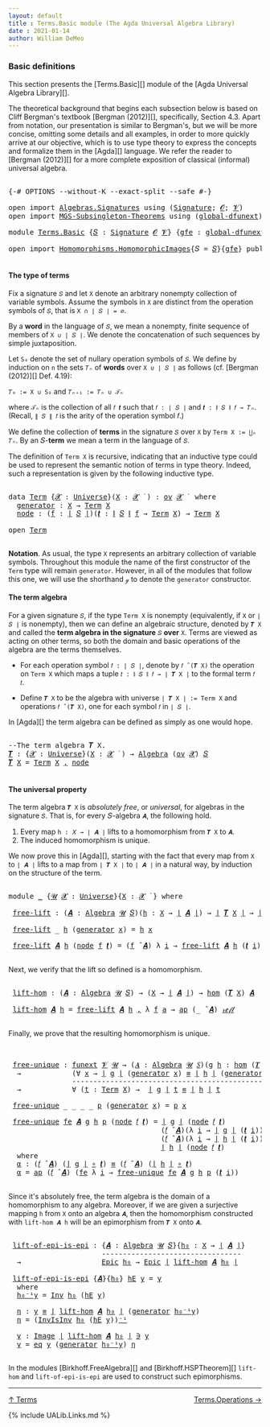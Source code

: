 ```yaml
---
layout: default
title : Terms.Basic module (The Agda Universal Algebra Library)
date : 2021-01-14
author: William DeMeo
---
```


### <a id="basic-definitions">Basic definitions</a>

This section presents the [Terms.Basic][] module of the [Agda Universal Algebra Library][].

The theoretical background that begins each subsection below is based on Cliff Bergman's textbook [Bergman (2012)][], specifically, Section 4.3.  Apart from notation, our presentation is similar to Bergman's, but we will be more concise, omitting some details and all examples, in order to more quickly arrive at our objective, which is to use type theory to express the concepts and formalize them in the [Agda][] language.  We refer the reader to [Bergman (2012)][] for a more complete exposition of classical (informal) universal algebra.

<pre class="Agda">

<a id="833" class="Symbol">{-#</a> <a id="837" class="Keyword">OPTIONS</a> <a id="845" class="Pragma">--without-K</a> <a id="857" class="Pragma">--exact-split</a> <a id="871" class="Pragma">--safe</a> <a id="878" class="Symbol">#-}</a>

<a id="883" class="Keyword">open</a> <a id="888" class="Keyword">import</a> <a id="895" href="Algebras.Signatures.html" class="Module">Algebras.Signatures</a> <a id="915" class="Keyword">using</a> <a id="921" class="Symbol">(</a><a id="922" href="Algebras.Signatures.html#1299" class="Function">Signature</a><a id="931" class="Symbol">;</a> <a id="933" href="Prelude.Preliminaries.html#5600" class="Generalizable">𝓞</a><a id="934" class="Symbol">;</a> <a id="936" href="Universes.html#262" class="Generalizable">𝓥</a><a id="937" class="Symbol">)</a>
<a id="939" class="Keyword">open</a> <a id="944" class="Keyword">import</a> <a id="951" href="MGS-Subsingleton-Theorems.html" class="Module">MGS-Subsingleton-Theorems</a> <a id="977" class="Keyword">using</a> <a id="983" class="Symbol">(</a><a id="984" href="MGS-Subsingleton-Theorems.html#3468" class="Function">global-dfunext</a><a id="998" class="Symbol">)</a>

<a id="1001" class="Keyword">module</a> <a id="1008" href="Terms.Basic.html" class="Module">Terms.Basic</a> <a id="1020" class="Symbol">{</a><a id="1021" href="Terms.Basic.html#1021" class="Bound">𝑆</a> <a id="1023" class="Symbol">:</a> <a id="1025" href="Algebras.Signatures.html#1299" class="Function">Signature</a> <a id="1035" href="Prelude.Preliminaries.html#5600" class="Generalizable">𝓞</a> <a id="1037" href="Universes.html#262" class="Generalizable">𝓥</a><a id="1038" class="Symbol">}</a> <a id="1040" class="Symbol">{</a><a id="1041" href="Terms.Basic.html#1041" class="Bound">gfe</a> <a id="1045" class="Symbol">:</a> <a id="1047" href="MGS-Subsingleton-Theorems.html#3468" class="Function">global-dfunext</a><a id="1061" class="Symbol">}</a> <a id="1063" class="Keyword">where</a>

<a id="1070" class="Keyword">open</a> <a id="1075" class="Keyword">import</a> <a id="1082" href="Homomorphisms.HomomorphicImages.html" class="Module">Homomorphisms.HomomorphicImages</a><a id="1113" class="Symbol">{</a><a id="1114" class="Argument">𝑆</a> <a id="1116" class="Symbol">=</a> <a id="1118" href="Terms.Basic.html#1021" class="Bound">𝑆</a><a id="1119" class="Symbol">}{</a><a id="1121" href="Terms.Basic.html#1041" class="Bound">gfe</a><a id="1124" class="Symbol">}</a> <a id="1126" class="Keyword">public</a>

</pre>

#### <a id="the-type-of-terms">The type of terms</a>

Fix a signature `𝑆` and let `X` denote an arbitrary nonempty collection of variable symbols. Assume the symbols in `X` are distinct from the operation symbols of `𝑆`, that is `X ∩ ∣ 𝑆 ∣ = ∅`.

By a **word** in the language of `𝑆`, we mean a nonempty, finite sequence of members of `X ∪ ∣ 𝑆 ∣`. We denote the concatenation of such sequences by simple juxtaposition.

Let `S₀` denote the set of nullary operation symbols of `𝑆`. We define by induction on `n` the sets `𝑇ₙ` of **words** over `X ∪ ∣ 𝑆 ∣` as follows (cf. [Bergman (2012)][] Def. 4.19):

`𝑇₀ := X ∪ S₀` and `𝑇ₙ₊₁ := 𝑇ₙ ∪ 𝒯ₙ`

where `𝒯ₙ` is the collection of all `𝑓 𝒕` such that `𝑓 : ∣ 𝑆 ∣` and `𝒕 : ∥ 𝑆 ∥ 𝑓 → 𝑇ₙ`. (Recall, `∥ 𝑆 ∥ 𝑓` is the arity of the operation symbol 𝑓.)

We define the collection of **terms** in the signature `𝑆` over `X` by `Term X := ⋃ₙ 𝑇ₙ`. By an 𝑆-**term** we mean a term in the language of `𝑆`.

The definition of `Term X` is recursive, indicating that an inductive type could be used to represent the semantic notion of terms in type theory. Indeed, such a representation is given by the following inductive type.

<pre class="Agda">

<a id="2317" class="Keyword">data</a> <a id="Term"></a><a id="2322" href="Terms.Basic.html#2322" class="Datatype">Term</a> <a id="2327" class="Symbol">{</a><a id="2328" href="Terms.Basic.html#2328" class="Bound">𝓧</a> <a id="2330" class="Symbol">:</a> <a id="2332" href="Agda.Primitive.html#423" class="Function">Universe</a><a id="2340" class="Symbol">}(</a><a id="2342" href="Terms.Basic.html#2342" class="Bound">X</a> <a id="2344" class="Symbol">:</a> <a id="2346" href="Terms.Basic.html#2328" class="Bound">𝓧</a> <a id="2348" href="Universes.html#403" class="Function Operator">̇</a> <a id="2350" class="Symbol">)</a> <a id="2352" class="Symbol">:</a> <a id="2354" href="Algebras.Products.html#1918" class="Function">ov</a> <a id="2357" href="Terms.Basic.html#2328" class="Bound">𝓧</a> <a id="2359" href="Universes.html#403" class="Function Operator">̇</a>  <a id="2362" class="Keyword">where</a>
  <a id="Term.generator"></a><a id="2370" href="Terms.Basic.html#2370" class="InductiveConstructor">generator</a> <a id="2380" class="Symbol">:</a> <a id="2382" href="Terms.Basic.html#2342" class="Bound">X</a> <a id="2384" class="Symbol">→</a> <a id="2386" href="Terms.Basic.html#2322" class="Datatype">Term</a> <a id="2391" href="Terms.Basic.html#2342" class="Bound">X</a>
  <a id="Term.node"></a><a id="2395" href="Terms.Basic.html#2395" class="InductiveConstructor">node</a> <a id="2400" class="Symbol">:</a> <a id="2402" class="Symbol">(</a><a id="2403" href="Terms.Basic.html#2403" class="Bound">f</a> <a id="2405" class="Symbol">:</a> <a id="2407" href="Prelude.Preliminaries.html#13523" class="Function Operator">∣</a> <a id="2409" href="Terms.Basic.html#1021" class="Bound">𝑆</a> <a id="2411" href="Prelude.Preliminaries.html#13523" class="Function Operator">∣</a><a id="2412" class="Symbol">)(</a><a id="2414" href="Terms.Basic.html#2414" class="Bound">𝒕</a> <a id="2416" class="Symbol">:</a> <a id="2418" href="Prelude.Preliminaries.html#13601" class="Function Operator">∥</a> <a id="2420" href="Terms.Basic.html#1021" class="Bound">𝑆</a> <a id="2422" href="Prelude.Preliminaries.html#13601" class="Function Operator">∥</a> <a id="2424" href="Terms.Basic.html#2403" class="Bound">f</a> <a id="2426" class="Symbol">→</a> <a id="2428" href="Terms.Basic.html#2322" class="Datatype">Term</a> <a id="2433" href="Terms.Basic.html#2342" class="Bound">X</a><a id="2434" class="Symbol">)</a> <a id="2436" class="Symbol">→</a> <a id="2438" href="Terms.Basic.html#2322" class="Datatype">Term</a> <a id="2443" href="Terms.Basic.html#2342" class="Bound">X</a>

<a id="2446" class="Keyword">open</a> <a id="2451" href="Terms.Basic.html#2322" class="Module">Term</a>

</pre>

**Notation**. As usual, the type `X` represents an arbitrary collection of variable symbols. Throughout this module the name of the first constructor of the `Term` type will remain `generator`. However, in all of the modules that follow this one, we will use the shorthand `ℊ` to denote the `generator` constructor.



#### <a id="the-term-algebra">The term algebra</a>

For a given signature `𝑆`, if the type `Term X` is nonempty (equivalently, if `X` or `∣ 𝑆 ∣` is nonempty), then we can define an algebraic structure, denoted by `𝑻 X` and called the **term algebra in the signature** `𝑆` **over** `X`.  Terms are viewed as acting on other terms, so both the domain and basic operations of the algebra are the terms themselves.

* For each operation symbol `𝑓 : ∣ 𝑆 ∣`, denote by `𝑓 ̂ (𝑻 X)` the operation on `Term X` which maps a tuple `𝑡 : ∥ 𝑆 ∥ 𝑓 → ∣ 𝑻 X ∣` to the formal term `𝑓 𝑡`.

* Define `𝑻 X` to be the algebra with universe `∣ 𝑻 X ∣ := Term X` and operations `𝑓 ̂ (𝑻 X)`, one for each symbol `𝑓` in `∣ 𝑆 ∣`.

In [Agda][] the term algebra can be defined as simply as one would hope.

<pre class="Agda">

<a id="3579" class="Comment">--The term algebra 𝑻 X.</a>
<a id="𝑻"></a><a id="3603" href="Terms.Basic.html#3603" class="Function">𝑻</a> <a id="3605" class="Symbol">:</a> <a id="3607" class="Symbol">{</a><a id="3608" href="Terms.Basic.html#3608" class="Bound">𝓧</a> <a id="3610" class="Symbol">:</a> <a id="3612" href="Agda.Primitive.html#423" class="Function">Universe</a><a id="3620" class="Symbol">}(</a><a id="3622" href="Terms.Basic.html#3622" class="Bound">X</a> <a id="3624" class="Symbol">:</a> <a id="3626" href="Terms.Basic.html#3608" class="Bound">𝓧</a> <a id="3628" href="Universes.html#403" class="Function Operator">̇</a> <a id="3630" class="Symbol">)</a> <a id="3632" class="Symbol">→</a> <a id="3634" href="Algebras.Algebras.html#694" class="Function">Algebra</a> <a id="3642" class="Symbol">(</a><a id="3643" href="Algebras.Products.html#1918" class="Function">ov</a> <a id="3646" href="Terms.Basic.html#3608" class="Bound">𝓧</a><a id="3647" class="Symbol">)</a> <a id="3649" href="Terms.Basic.html#1021" class="Bound">𝑆</a>
<a id="3651" href="Terms.Basic.html#3603" class="Function">𝑻</a> <a id="3653" href="Terms.Basic.html#3653" class="Bound">X</a> <a id="3655" class="Symbol">=</a> <a id="3657" href="Terms.Basic.html#2322" class="Datatype">Term</a> <a id="3662" href="Terms.Basic.html#3653" class="Bound">X</a> <a id="3664" href="Prelude.Preliminaries.html#14518" class="InductiveConstructor Operator">,</a> <a id="3666" href="Terms.Basic.html#2395" class="InductiveConstructor">node</a>

</pre>



#### <a id="the-universal-property">The universal property</a>

The term algebra `𝑻 X` is *absolutely free*, or *universal*, for algebras in the signature `𝑆`. That is, for every 𝑆-algebra `𝑨`, the following hold.

1.  Every map `h : 𝑋 → ∣ 𝑨 ∣` lifts to a homomorphism from `𝑻 X` to `𝑨`.
2.  The induced homomorphism is unique.

We now prove this in [Agda][], starting with the fact that every map from `X` to `∣ 𝑨 ∣` lifts to a map from `∣ 𝑻 X ∣` to `∣ 𝑨 ∣` in a natural way, by induction on the structure of the term.

<pre class="Agda">

<a id="4221" class="Keyword">module</a> <a id="4228" href="Terms.Basic.html#4228" class="Module">_</a> <a id="4230" class="Symbol">{</a><a id="4231" href="Terms.Basic.html#4231" class="Bound">𝓤</a> <a id="4233" href="Terms.Basic.html#4233" class="Bound">𝓧</a> <a id="4235" class="Symbol">:</a> <a id="4237" href="Agda.Primitive.html#423" class="Function">Universe</a><a id="4245" class="Symbol">}{</a><a id="4247" href="Terms.Basic.html#4247" class="Bound">X</a> <a id="4249" class="Symbol">:</a> <a id="4251" href="Terms.Basic.html#4233" class="Bound">𝓧</a> <a id="4253" href="Universes.html#403" class="Function Operator">̇</a> <a id="4255" class="Symbol">}</a> <a id="4257" class="Keyword">where</a>

 <a id="4265" href="Terms.Basic.html#4265" class="Function">free-lift</a> <a id="4275" class="Symbol">:</a> <a id="4277" class="Symbol">(</a><a id="4278" href="Terms.Basic.html#4278" class="Bound">𝑨</a> <a id="4280" class="Symbol">:</a> <a id="4282" href="Algebras.Algebras.html#694" class="Function">Algebra</a> <a id="4290" href="Terms.Basic.html#4231" class="Bound">𝓤</a> <a id="4292" href="Terms.Basic.html#1021" class="Bound">𝑆</a><a id="4293" class="Symbol">)(</a><a id="4295" href="Terms.Basic.html#4295" class="Bound">h</a> <a id="4297" class="Symbol">:</a> <a id="4299" href="Terms.Basic.html#4247" class="Bound">X</a> <a id="4301" class="Symbol">→</a> <a id="4303" href="Prelude.Preliminaries.html#13523" class="Function Operator">∣</a> <a id="4305" href="Terms.Basic.html#4278" class="Bound">𝑨</a> <a id="4307" href="Prelude.Preliminaries.html#13523" class="Function Operator">∣</a><a id="4308" class="Symbol">)</a> <a id="4310" class="Symbol">→</a> <a id="4312" href="Prelude.Preliminaries.html#13523" class="Function Operator">∣</a> <a id="4314" href="Terms.Basic.html#3603" class="Function">𝑻</a> <a id="4316" href="Terms.Basic.html#4247" class="Bound">X</a> <a id="4318" href="Prelude.Preliminaries.html#13523" class="Function Operator">∣</a> <a id="4320" class="Symbol">→</a> <a id="4322" href="Prelude.Preliminaries.html#13523" class="Function Operator">∣</a> <a id="4324" href="Terms.Basic.html#4278" class="Bound">𝑨</a> <a id="4326" href="Prelude.Preliminaries.html#13523" class="Function Operator">∣</a>

 <a id="4330" href="Terms.Basic.html#4265" class="Function">free-lift</a> <a id="4340" class="Symbol">_</a> <a id="4342" href="Terms.Basic.html#4342" class="Bound">h</a> <a id="4344" class="Symbol">(</a><a id="4345" href="Terms.Basic.html#2370" class="InductiveConstructor">generator</a> <a id="4355" href="Terms.Basic.html#4355" class="Bound">x</a><a id="4356" class="Symbol">)</a> <a id="4358" class="Symbol">=</a> <a id="4360" href="Terms.Basic.html#4342" class="Bound">h</a> <a id="4362" href="Terms.Basic.html#4355" class="Bound">x</a>

 <a id="4366" href="Terms.Basic.html#4265" class="Function">free-lift</a> <a id="4376" href="Terms.Basic.html#4376" class="Bound">𝑨</a> <a id="4378" href="Terms.Basic.html#4378" class="Bound">h</a> <a id="4380" class="Symbol">(</a><a id="4381" href="Terms.Basic.html#2395" class="InductiveConstructor">node</a> <a id="4386" href="Terms.Basic.html#4386" class="Bound">f</a> <a id="4388" href="Terms.Basic.html#4388" class="Bound">𝒕</a><a id="4389" class="Symbol">)</a> <a id="4391" class="Symbol">=</a> <a id="4393" class="Symbol">(</a><a id="4394" href="Terms.Basic.html#4386" class="Bound">f</a> <a id="4396" href="Algebras.Algebras.html#2991" class="Function Operator">̂</a> <a id="4398" href="Terms.Basic.html#4376" class="Bound">𝑨</a><a id="4399" class="Symbol">)</a> <a id="4401" class="Symbol">λ</a> <a id="4403" href="Terms.Basic.html#4403" class="Bound">i</a> <a id="4405" class="Symbol">→</a> <a id="4407" href="Terms.Basic.html#4265" class="Function">free-lift</a> <a id="4417" href="Terms.Basic.html#4376" class="Bound">𝑨</a> <a id="4419" href="Terms.Basic.html#4378" class="Bound">h</a> <a id="4421" class="Symbol">(</a><a id="4422" href="Terms.Basic.html#4388" class="Bound">𝒕</a> <a id="4424" href="Terms.Basic.html#4403" class="Bound">i</a><a id="4425" class="Symbol">)</a>

</pre>

Next, we verify that the lift so defined is a homomorphism.

<pre class="Agda">

 <a id="4516" href="Terms.Basic.html#4516" class="Function">lift-hom</a> <a id="4525" class="Symbol">:</a> <a id="4527" class="Symbol">(</a><a id="4528" href="Terms.Basic.html#4528" class="Bound">𝑨</a> <a id="4530" class="Symbol">:</a> <a id="4532" href="Algebras.Algebras.html#694" class="Function">Algebra</a> <a id="4540" href="Terms.Basic.html#4231" class="Bound">𝓤</a> <a id="4542" href="Terms.Basic.html#1021" class="Bound">𝑆</a><a id="4543" class="Symbol">)</a> <a id="4545" class="Symbol">→</a> <a id="4547" class="Symbol">(</a><a id="4548" href="Terms.Basic.html#4247" class="Bound">X</a> <a id="4550" class="Symbol">→</a> <a id="4552" href="Prelude.Preliminaries.html#13523" class="Function Operator">∣</a> <a id="4554" href="Terms.Basic.html#4528" class="Bound">𝑨</a> <a id="4556" href="Prelude.Preliminaries.html#13523" class="Function Operator">∣</a><a id="4557" class="Symbol">)</a> <a id="4559" class="Symbol">→</a> <a id="4561" href="Homomorphisms.Basic.html#2343" class="Function">hom</a> <a id="4565" class="Symbol">(</a><a id="4566" href="Terms.Basic.html#3603" class="Function">𝑻</a> <a id="4568" href="Terms.Basic.html#4247" class="Bound">X</a><a id="4569" class="Symbol">)</a> <a id="4571" href="Terms.Basic.html#4528" class="Bound">𝑨</a>

 <a id="4575" href="Terms.Basic.html#4516" class="Function">lift-hom</a> <a id="4584" href="Terms.Basic.html#4584" class="Bound">𝑨</a> <a id="4586" href="Terms.Basic.html#4586" class="Bound">h</a> <a id="4588" class="Symbol">=</a> <a id="4590" href="Terms.Basic.html#4265" class="Function">free-lift</a> <a id="4600" href="Terms.Basic.html#4584" class="Bound">𝑨</a> <a id="4602" href="Terms.Basic.html#4586" class="Bound">h</a> <a id="4604" href="Prelude.Preliminaries.html#14518" class="InductiveConstructor Operator">,</a> <a id="4606" class="Symbol">λ</a> <a id="4608" href="Terms.Basic.html#4608" class="Bound">f</a> <a id="4610" href="Terms.Basic.html#4610" class="Bound">a</a> <a id="4612" class="Symbol">→</a> <a id="4614" href="MGS-MLTT.html#6613" class="Function">ap</a> <a id="4617" class="Symbol">(_</a> <a id="4620" href="Algebras.Algebras.html#2991" class="Function Operator">̂</a> <a id="4622" href="Terms.Basic.html#4584" class="Bound">𝑨</a><a id="4623" class="Symbol">)</a> <a id="4625" href="Prelude.Equality.html#1245" class="InductiveConstructor">𝓇ℯ𝒻𝓁</a>

</pre>

Finally, we prove that the resulting homomorphism is unique.

<pre class="Agda">


 <a id="4721" href="Terms.Basic.html#4721" class="Function">free-unique</a> <a id="4733" class="Symbol">:</a> <a id="4735" href="MGS-FunExt-from-Univalence.html#393" class="Function">funext</a> <a id="4742" href="Terms.Basic.html#1037" class="Bound">𝓥</a> <a id="4744" href="Terms.Basic.html#4231" class="Bound">𝓤</a> <a id="4746" class="Symbol">→</a> <a id="4748" class="Symbol">(</a><a id="4749" href="Terms.Basic.html#4749" class="Bound">𝑨</a> <a id="4751" class="Symbol">:</a> <a id="4753" href="Algebras.Algebras.html#694" class="Function">Algebra</a> <a id="4761" href="Terms.Basic.html#4231" class="Bound">𝓤</a> <a id="4763" href="Terms.Basic.html#1021" class="Bound">𝑆</a><a id="4764" class="Symbol">)(</a><a id="4766" href="Terms.Basic.html#4766" class="Bound">g</a> <a id="4768" href="Terms.Basic.html#4768" class="Bound">h</a> <a id="4770" class="Symbol">:</a> <a id="4772" href="Homomorphisms.Basic.html#2343" class="Function">hom</a> <a id="4776" class="Symbol">(</a><a id="4777" href="Terms.Basic.html#3603" class="Function">𝑻</a> <a id="4779" href="Terms.Basic.html#4247" class="Bound">X</a><a id="4780" class="Symbol">)</a> <a id="4782" href="Terms.Basic.html#4749" class="Bound">𝑨</a><a id="4783" class="Symbol">)</a>
  <a id="4787" class="Symbol">→</a>            <a id="4800" class="Symbol">(∀</a> <a id="4803" href="Terms.Basic.html#4803" class="Bound">x</a> <a id="4805" class="Symbol">→</a> <a id="4807" href="Prelude.Preliminaries.html#13523" class="Function Operator">∣</a> <a id="4809" href="Terms.Basic.html#4766" class="Bound">g</a> <a id="4811" href="Prelude.Preliminaries.html#13523" class="Function Operator">∣</a> <a id="4813" class="Symbol">(</a><a id="4814" href="Terms.Basic.html#2370" class="InductiveConstructor">generator</a> <a id="4824" href="Terms.Basic.html#4803" class="Bound">x</a><a id="4825" class="Symbol">)</a> <a id="4827" href="Prelude.Equality.html#1231" class="Datatype Operator">≡</a> <a id="4829" href="Prelude.Preliminaries.html#13523" class="Function Operator">∣</a> <a id="4831" href="Terms.Basic.html#4768" class="Bound">h</a> <a id="4833" href="Prelude.Preliminaries.html#13523" class="Function Operator">∣</a> <a id="4835" class="Symbol">(</a><a id="4836" href="Terms.Basic.html#2370" class="InductiveConstructor">generator</a> <a id="4846" href="Terms.Basic.html#4803" class="Bound">x</a><a id="4847" class="Symbol">))</a>
               <a id="4865" class="Comment">-------------------------------------------------</a>
  <a id="4917" class="Symbol">→</a>            <a id="4930" class="Symbol">∀</a> <a id="4932" class="Symbol">(</a><a id="4933" href="Terms.Basic.html#4933" class="Bound">t</a> <a id="4935" class="Symbol">:</a> <a id="4937" href="Terms.Basic.html#2322" class="Datatype">Term</a> <a id="4942" href="Terms.Basic.html#4247" class="Bound">X</a><a id="4943" class="Symbol">)</a> <a id="4945" class="Symbol">→</a>  <a id="4948" href="Prelude.Preliminaries.html#13523" class="Function Operator">∣</a> <a id="4950" href="Terms.Basic.html#4766" class="Bound">g</a> <a id="4952" href="Prelude.Preliminaries.html#13523" class="Function Operator">∣</a> <a id="4954" href="Terms.Basic.html#4933" class="Bound">t</a> <a id="4956" href="Prelude.Equality.html#1231" class="Datatype Operator">≡</a> <a id="4958" href="Prelude.Preliminaries.html#13523" class="Function Operator">∣</a> <a id="4960" href="Terms.Basic.html#4768" class="Bound">h</a> <a id="4962" href="Prelude.Preliminaries.html#13523" class="Function Operator">∣</a> <a id="4964" href="Terms.Basic.html#4933" class="Bound">t</a>

 <a id="4968" href="Terms.Basic.html#4721" class="Function">free-unique</a> <a id="4980" class="Symbol">_</a> <a id="4982" class="Symbol">_</a> <a id="4984" class="Symbol">_</a> <a id="4986" class="Symbol">_</a> <a id="4988" href="Terms.Basic.html#4988" class="Bound">p</a> <a id="4990" class="Symbol">(</a><a id="4991" href="Terms.Basic.html#2370" class="InductiveConstructor">generator</a> <a id="5001" href="Terms.Basic.html#5001" class="Bound">x</a><a id="5002" class="Symbol">)</a> <a id="5004" class="Symbol">=</a> <a id="5006" href="Terms.Basic.html#4988" class="Bound">p</a> <a id="5008" href="Terms.Basic.html#5001" class="Bound">x</a>

 <a id="5012" href="Terms.Basic.html#4721" class="Function">free-unique</a> <a id="5024" href="Terms.Basic.html#5024" class="Bound">fe</a> <a id="5027" href="Terms.Basic.html#5027" class="Bound">𝑨</a> <a id="5029" href="Terms.Basic.html#5029" class="Bound">g</a> <a id="5031" href="Terms.Basic.html#5031" class="Bound">h</a> <a id="5033" href="Terms.Basic.html#5033" class="Bound">p</a> <a id="5035" class="Symbol">(</a><a id="5036" href="Terms.Basic.html#2395" class="InductiveConstructor">node</a> <a id="5041" href="Terms.Basic.html#5041" class="Bound">𝑓</a> <a id="5043" href="Terms.Basic.html#5043" class="Bound">𝒕</a><a id="5044" class="Symbol">)</a> <a id="5046" class="Symbol">=</a> <a id="5048" href="Prelude.Preliminaries.html#13523" class="Function Operator">∣</a> <a id="5050" href="Terms.Basic.html#5029" class="Bound">g</a> <a id="5052" href="Prelude.Preliminaries.html#13523" class="Function Operator">∣</a> <a id="5054" class="Symbol">(</a><a id="5055" href="Terms.Basic.html#2395" class="InductiveConstructor">node</a> <a id="5060" href="Terms.Basic.html#5041" class="Bound">𝑓</a> <a id="5062" href="Terms.Basic.html#5043" class="Bound">𝒕</a><a id="5063" class="Symbol">)</a>            <a id="5076" href="MGS-MLTT.html#5997" class="Function Operator">≡⟨</a> <a id="5079" href="Prelude.Preliminaries.html#13601" class="Function Operator">∥</a> <a id="5081" href="Terms.Basic.html#5029" class="Bound">g</a> <a id="5083" href="Prelude.Preliminaries.html#13601" class="Function Operator">∥</a> <a id="5085" href="Terms.Basic.html#5041" class="Bound">𝑓</a> <a id="5087" href="Terms.Basic.html#5043" class="Bound">𝒕</a> <a id="5089" href="MGS-MLTT.html#5997" class="Function Operator">⟩</a>
                                    <a id="5127" class="Symbol">(</a><a id="5128" href="Terms.Basic.html#5041" class="Bound">𝑓</a> <a id="5130" href="Algebras.Algebras.html#2991" class="Function Operator">̂</a> <a id="5132" href="Terms.Basic.html#5027" class="Bound">𝑨</a><a id="5133" class="Symbol">)(λ</a> <a id="5137" href="Terms.Basic.html#5137" class="Bound">i</a> <a id="5139" class="Symbol">→</a> <a id="5141" href="Prelude.Preliminaries.html#13523" class="Function Operator">∣</a> <a id="5143" href="Terms.Basic.html#5029" class="Bound">g</a> <a id="5145" href="Prelude.Preliminaries.html#13523" class="Function Operator">∣</a> <a id="5147" class="Symbol">(</a><a id="5148" href="Terms.Basic.html#5043" class="Bound">𝒕</a> <a id="5150" href="Terms.Basic.html#5137" class="Bound">i</a><a id="5151" class="Symbol">))</a>   <a id="5156" href="MGS-MLTT.html#5997" class="Function Operator">≡⟨</a> <a id="5159" href="Terms.Basic.html#5323" class="Function">α</a> <a id="5161" href="MGS-MLTT.html#5997" class="Function Operator">⟩</a>
                                    <a id="5199" class="Symbol">(</a><a id="5200" href="Terms.Basic.html#5041" class="Bound">𝑓</a> <a id="5202" href="Algebras.Algebras.html#2991" class="Function Operator">̂</a> <a id="5204" href="Terms.Basic.html#5027" class="Bound">𝑨</a><a id="5205" class="Symbol">)(λ</a> <a id="5209" href="Terms.Basic.html#5209" class="Bound">i</a> <a id="5211" class="Symbol">→</a> <a id="5213" href="Prelude.Preliminaries.html#13523" class="Function Operator">∣</a> <a id="5215" href="Terms.Basic.html#5031" class="Bound">h</a> <a id="5217" href="Prelude.Preliminaries.html#13523" class="Function Operator">∣</a> <a id="5219" class="Symbol">(</a><a id="5220" href="Terms.Basic.html#5043" class="Bound">𝒕</a> <a id="5222" href="Terms.Basic.html#5209" class="Bound">i</a><a id="5223" class="Symbol">))</a>   <a id="5228" href="MGS-MLTT.html#5997" class="Function Operator">≡⟨</a> <a id="5231" class="Symbol">(</a><a id="5232" href="Prelude.Preliminaries.html#13601" class="Function Operator">∥</a> <a id="5234" href="Terms.Basic.html#5031" class="Bound">h</a> <a id="5236" href="Prelude.Preliminaries.html#13601" class="Function Operator">∥</a> <a id="5238" href="Terms.Basic.html#5041" class="Bound">𝑓</a> <a id="5240" href="Terms.Basic.html#5043" class="Bound">𝒕</a><a id="5241" class="Symbol">)</a><a id="5242" href="MGS-MLTT.html#6125" class="Function Operator">⁻¹</a> <a id="5245" href="MGS-MLTT.html#5997" class="Function Operator">⟩</a>
                                    <a id="5283" href="Prelude.Preliminaries.html#13523" class="Function Operator">∣</a> <a id="5285" href="Terms.Basic.html#5031" class="Bound">h</a> <a id="5287" href="Prelude.Preliminaries.html#13523" class="Function Operator">∣</a> <a id="5289" class="Symbol">(</a><a id="5290" href="Terms.Basic.html#2395" class="InductiveConstructor">node</a> <a id="5295" href="Terms.Basic.html#5041" class="Bound">𝑓</a> <a id="5297" href="Terms.Basic.html#5043" class="Bound">𝒕</a><a id="5298" class="Symbol">)</a>            <a id="5311" href="MGS-MLTT.html#6079" class="Function Operator">∎</a>
  <a id="5315" class="Keyword">where</a>
  <a id="5323" href="Terms.Basic.html#5323" class="Function">α</a> <a id="5325" class="Symbol">:</a> <a id="5327" class="Symbol">(</a><a id="5328" href="Terms.Basic.html#5041" class="Bound">𝑓</a> <a id="5330" href="Algebras.Algebras.html#2991" class="Function Operator">̂</a> <a id="5332" href="Terms.Basic.html#5027" class="Bound">𝑨</a><a id="5333" class="Symbol">)</a> <a id="5335" class="Symbol">(</a><a id="5336" href="Prelude.Preliminaries.html#13523" class="Function Operator">∣</a> <a id="5338" href="Terms.Basic.html#5029" class="Bound">g</a> <a id="5340" href="Prelude.Preliminaries.html#13523" class="Function Operator">∣</a> <a id="5342" href="MGS-MLTT.html#3813" class="Function Operator">∘</a> <a id="5344" href="Terms.Basic.html#5043" class="Bound">𝒕</a><a id="5345" class="Symbol">)</a> <a id="5347" href="Prelude.Equality.html#1231" class="Datatype Operator">≡</a> <a id="5349" class="Symbol">(</a><a id="5350" href="Terms.Basic.html#5041" class="Bound">𝑓</a> <a id="5352" href="Algebras.Algebras.html#2991" class="Function Operator">̂</a> <a id="5354" href="Terms.Basic.html#5027" class="Bound">𝑨</a><a id="5355" class="Symbol">)</a> <a id="5357" class="Symbol">(</a><a id="5358" href="Prelude.Preliminaries.html#13523" class="Function Operator">∣</a> <a id="5360" href="Terms.Basic.html#5031" class="Bound">h</a> <a id="5362" href="Prelude.Preliminaries.html#13523" class="Function Operator">∣</a> <a id="5364" href="MGS-MLTT.html#3813" class="Function Operator">∘</a> <a id="5366" href="Terms.Basic.html#5043" class="Bound">𝒕</a><a id="5367" class="Symbol">)</a>
  <a id="5371" href="Terms.Basic.html#5323" class="Function">α</a> <a id="5373" class="Symbol">=</a> <a id="5375" href="MGS-MLTT.html#6613" class="Function">ap</a> <a id="5378" class="Symbol">(</a><a id="5379" href="Terms.Basic.html#5041" class="Bound">𝑓</a> <a id="5381" href="Algebras.Algebras.html#2991" class="Function Operator">̂</a> <a id="5383" href="Terms.Basic.html#5027" class="Bound">𝑨</a><a id="5384" class="Symbol">)</a> <a id="5386" class="Symbol">(</a><a id="5387" href="Terms.Basic.html#5024" class="Bound">fe</a> <a id="5390" class="Symbol">λ</a> <a id="5392" href="Terms.Basic.html#5392" class="Bound">i</a> <a id="5394" class="Symbol">→</a> <a id="5396" href="Terms.Basic.html#4721" class="Function">free-unique</a> <a id="5408" href="Terms.Basic.html#5024" class="Bound">fe</a> <a id="5411" href="Terms.Basic.html#5027" class="Bound">𝑨</a> <a id="5413" href="Terms.Basic.html#5029" class="Bound">g</a> <a id="5415" href="Terms.Basic.html#5031" class="Bound">h</a> <a id="5417" href="Terms.Basic.html#5033" class="Bound">p</a> <a id="5419" class="Symbol">(</a><a id="5420" href="Terms.Basic.html#5043" class="Bound">𝒕</a> <a id="5422" href="Terms.Basic.html#5392" class="Bound">i</a><a id="5423" class="Symbol">))</a>

</pre>

Since it's absolutely free, the term algebra is the domain of a homomorphism to any algebra. Moreover, if we are given a surjective mapping `h` from `X` onto an algebra `𝑨`, then the homomorphism constructed with `lift-hom 𝑨 h` will be an epimorphism from `𝑻 X` onto `𝑨`.

<pre class="Agda">

 <a id="5727" href="Terms.Basic.html#5727" class="Function">lift-of-epi-is-epi</a> <a id="5746" class="Symbol">:</a> <a id="5748" class="Symbol">{</a><a id="5749" href="Terms.Basic.html#5749" class="Bound">𝑨</a> <a id="5751" class="Symbol">:</a> <a id="5753" href="Algebras.Algebras.html#694" class="Function">Algebra</a> <a id="5761" href="Terms.Basic.html#4231" class="Bound">𝓤</a> <a id="5763" href="Terms.Basic.html#1021" class="Bound">𝑆</a><a id="5764" class="Symbol">}{</a><a id="5766" href="Terms.Basic.html#5766" class="Bound">h₀</a> <a id="5769" class="Symbol">:</a> <a id="5771" href="Terms.Basic.html#4247" class="Bound">X</a> <a id="5773" class="Symbol">→</a> <a id="5775" href="Prelude.Preliminaries.html#13523" class="Function Operator">∣</a> <a id="5777" href="Terms.Basic.html#5749" class="Bound">𝑨</a> <a id="5779" href="Prelude.Preliminaries.html#13523" class="Function Operator">∣</a><a id="5780" class="Symbol">}</a>
                      <a id="5804" class="Comment">---------------------------------</a>
  <a id="5840" class="Symbol">→</a>                   <a id="5860" href="Prelude.Inverses.html#2486" class="Function">Epic</a> <a id="5865" href="Terms.Basic.html#5766" class="Bound">h₀</a> <a id="5868" class="Symbol">→</a> <a id="5870" href="Prelude.Inverses.html#2486" class="Function">Epic</a> <a id="5875" href="Prelude.Preliminaries.html#13523" class="Function Operator">∣</a> <a id="5877" href="Terms.Basic.html#4516" class="Function">lift-hom</a> <a id="5886" href="Terms.Basic.html#5749" class="Bound">𝑨</a> <a id="5888" href="Terms.Basic.html#5766" class="Bound">h₀</a> <a id="5891" href="Prelude.Preliminaries.html#13523" class="Function Operator">∣</a>

 <a id="5895" href="Terms.Basic.html#5727" class="Function">lift-of-epi-is-epi</a> <a id="5914" class="Symbol">{</a><a id="5915" href="Terms.Basic.html#5915" class="Bound">𝑨</a><a id="5916" class="Symbol">}{</a><a id="5918" href="Terms.Basic.html#5918" class="Bound">h₀</a><a id="5920" class="Symbol">}</a> <a id="5922" href="Terms.Basic.html#5922" class="Bound">hE</a> <a id="5925" href="Terms.Basic.html#5925" class="Bound">y</a> <a id="5927" class="Symbol">=</a> <a id="5929" href="Terms.Basic.html#6042" class="Function">γ</a>
  <a id="5933" class="Keyword">where</a>
  <a id="5941" href="Terms.Basic.html#5941" class="Function">h₀⁻¹y</a> <a id="5947" class="Symbol">=</a> <a id="5949" href="Prelude.Inverses.html#1883" class="Function">Inv</a> <a id="5953" href="Terms.Basic.html#5918" class="Bound">h₀</a> <a id="5956" class="Symbol">(</a><a id="5957" href="Terms.Basic.html#5922" class="Bound">hE</a> <a id="5960" href="Terms.Basic.html#5925" class="Bound">y</a><a id="5961" class="Symbol">)</a>

  <a id="5966" href="Terms.Basic.html#5966" class="Function">η</a> <a id="5968" class="Symbol">:</a> <a id="5970" href="Terms.Basic.html#5925" class="Bound">y</a> <a id="5972" href="Prelude.Equality.html#1231" class="Datatype Operator">≡</a> <a id="5974" href="Prelude.Preliminaries.html#13523" class="Function Operator">∣</a> <a id="5976" href="Terms.Basic.html#4516" class="Function">lift-hom</a> <a id="5985" href="Terms.Basic.html#5915" class="Bound">𝑨</a> <a id="5987" href="Terms.Basic.html#5918" class="Bound">h₀</a> <a id="5990" href="Prelude.Preliminaries.html#13523" class="Function Operator">∣</a> <a id="5992" class="Symbol">(</a><a id="5993" href="Terms.Basic.html#2370" class="InductiveConstructor">generator</a> <a id="6003" href="Terms.Basic.html#5941" class="Function">h₀⁻¹y</a><a id="6008" class="Symbol">)</a>
  <a id="6012" href="Terms.Basic.html#5966" class="Function">η</a> <a id="6014" class="Symbol">=</a> <a id="6016" class="Symbol">(</a><a id="6017" href="Prelude.Inverses.html#2093" class="Function">InvIsInv</a> <a id="6026" href="Terms.Basic.html#5918" class="Bound">h₀</a> <a id="6029" class="Symbol">(</a><a id="6030" href="Terms.Basic.html#5922" class="Bound">hE</a> <a id="6033" href="Terms.Basic.html#5925" class="Bound">y</a><a id="6034" class="Symbol">))</a><a id="6036" href="MGS-MLTT.html#6125" class="Function Operator">⁻¹</a>

  <a id="6042" href="Terms.Basic.html#6042" class="Function">γ</a> <a id="6044" class="Symbol">:</a> <a id="6046" href="Prelude.Inverses.html#694" class="Datatype Operator">Image</a> <a id="6052" href="Prelude.Preliminaries.html#13523" class="Function Operator">∣</a> <a id="6054" href="Terms.Basic.html#4516" class="Function">lift-hom</a> <a id="6063" href="Terms.Basic.html#5915" class="Bound">𝑨</a> <a id="6065" href="Terms.Basic.html#5918" class="Bound">h₀</a> <a id="6068" href="Prelude.Preliminaries.html#13523" class="Function Operator">∣</a> <a id="6070" href="Prelude.Inverses.html#694" class="Datatype Operator">∋</a> <a id="6072" href="Terms.Basic.html#5925" class="Bound">y</a>
  <a id="6076" href="Terms.Basic.html#6042" class="Function">γ</a> <a id="6078" class="Symbol">=</a> <a id="6080" href="Prelude.Inverses.html#790" class="InductiveConstructor">eq</a> <a id="6083" href="Terms.Basic.html#5925" class="Bound">y</a> <a id="6085" class="Symbol">(</a><a id="6086" href="Terms.Basic.html#2370" class="InductiveConstructor">generator</a> <a id="6096" href="Terms.Basic.html#5941" class="Function">h₀⁻¹y</a><a id="6101" class="Symbol">)</a> <a id="6103" href="Terms.Basic.html#5966" class="Function">η</a>

</pre>


In the modules [Birkhoff.FreeAlgebra][] and [Birkhoff.HSPTheorem][] `lift-hom` and `lift-of-epi-is-epi` are used to construct such epimorphisms.


--------------------------------------

<p></p>

[↑ Terms](Terms.html)
<span style="float:right;">[Terms.Operations →](Terms.Operations.html)</span>

{% include UALib.Links.md %}
